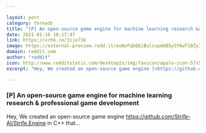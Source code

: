 ```yaml
---

layout: post
category: threads
title: "[P] An open-source game engine for machine learning research &amp; professional game development"
date: 2021-01-16 18:17:47
link: https://vrhk.co/3ije71b
image: https://external-preview.redd.it/eoNvFqbQEiBulcvpAUB5ySY6wT18ZyIgiD8fkcEtVGc.jpg?width=400&height=209.42408377&auto=webp&crop=400:209.42408377,smart&s=11495ab08e2e36ff311da7572f3a0f07eed83771
domain: reddit.com
author: "reddit"
icon: http://www.redditstatic.com/desktop2x/img/favicon/apple-icon-57x57.png
excerpt: "Hey, We created an open-source game engine [<https://github.com/Strife-AI/Strife.Engine>](<https://github.com/Strife-AI/Strife.Engine>) in C++ that..."

---
```


### [P] An open-source game engine for machine learning research &amp; professional game development

Hey, We created an open-source game engine [<https://github.com/Strife-AI/Strife.Engine>](<https://github.com/Strife-AI/Strife.Engine>) in C++ that...